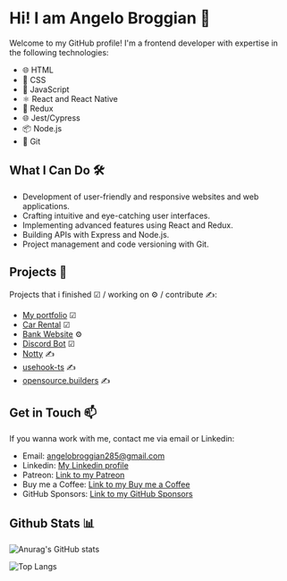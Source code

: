 # Hi! I am Angelo Broggian 👋
Welcome to my GitHub profile! I'm a frontend developer with expertise in the following technologies:

- 🌐 HTML
- 🎨 CSS
- 🚀 JavaScript
- ⚛️ React and React Native
- 🔄 Redux
- 🌐 Jest/Cypress
- 📦 Node.js
- 🐙 Git

## What I Can Do 🛠️

- Development of user-friendly and responsive websites and web applications.
- Crafting intuitive and eye-catching user interfaces.
- Implementing advanced features using React and Redux.
- Building APIs with Express and Node.js.
- Project management and code versioning with Git.
  
## Projects 🚀

Projects that i finished ☑ / working on ⚙ / contribute ✍:
- [My portfolio](https://github.com/angeldevildev/portfolio) ☑
- [Car Rental](https://github.com/angeldevildev/car-rental) ☑
- [Bank Website](https://github.com/angeldevildev/bank-website) ⚙
- [Discord Bot](https://github.com/angeldevildev/bot-discord) ☑
- [Notty](https://github.com/saarock/notty.js) ✍
- [usehook-ts](https://github.com/juliencrn/usehooks-ts) ✍
- [opensource.builders](https://github.com/junaid33/opensource.builders) ✍
 <!--
- [Project Name 3](link_to_project3): A brief description of project 3.
-->

## Get in Touch 📫
If you wanna work with me, contact me via email or Linkedin:
- Email: [angelobroggian285@gmail.com](mailto:angelobroggian285@gmail.com)
- Linkedin: [My Linkedin profile](https://www.linkedin.com/in/angelo-broggian-78b734269/)
- Patreon: [Link to my Patreon](https://www.patreon.com/Angeldevildev)
- Buy me a Coffee: [Link to my Buy me a Coffee](https://www.buymeacoffee.com/angeldevildev)
- GitHub Sponsors: [Link to my GitHub Sponsors](https://github.com/sponsors/angeldevildev)

## Github Stats 📊 

![Anurag's GitHub stats](https://github-readme-stats.vercel.app/api?username=angeldevildev)

![Top Langs](https://github-readme-stats.vercel.app/api/top-langs/?username=angeldevildev&layout=compact) 
<!-- ![Top Langs](https://github-readme-stats.vercel.app/api/top-langs/?username=angeldevildev&layout=donut) -->

